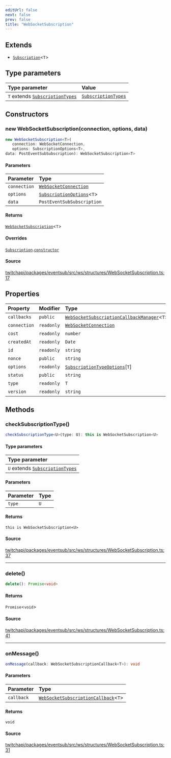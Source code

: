 ```yaml
---
editUrl: false
next: false
prev: false
title: "WebSocketSubscription"
---
```


## Extends

- [`Subscription`](Subscription.md)\<`T`\>

## Type parameters

| Type parameter | Value |
| :------ | :------ |
| `T` extends [`SubscriptionTypes`](../enumerations/SubscriptionTypes.md) | [`SubscriptionTypes`](../enumerations/SubscriptionTypes.md) |

## Constructors

### new WebSocketSubscription(connection, options, data)

```ts
new WebSocketSubscription<T>(
   connection: WebSocketConnection, 
   options: SubscriptionOptions<T>, 
data: PostEventSubSubscription): WebSocketSubscription<T>
```

#### Parameters

| Parameter | Type |
| :------ | :------ |
| `connection` | [`WebSocketConnection`](WebSocketConnection.md) |
| `options` | [`SubscriptionOptions`](../type-aliases/SubscriptionOptions.md)\<`T`\> |
| `data` | `PostEventSubSubscription` |

#### Returns

[`WebSocketSubscription`](WebSocketSubscription.md)\<`T`\>

#### Overrides

[`Subscription`](Subscription.md).[`constructor`](Subscription.md#constructors)

#### Source

[twitchapi/packages/eventsub/src/ws/structures/WebSocketSubscription.ts:17](https://github.com/pablornc/twitchapi//blob/f8a75ccd701e54db4c91e2b0128974da23f25d14/packages/eventsub/src/ws/structures/WebSocketSubscription.ts#L17)

## Properties

| Property | Modifier | Type | Inherited from |
| :------ | :------ | :------ | :------ |
| `callbacks` | `public` | [`WebSocketSubscriptionCallbackManager`](WebSocketSubscriptionCallbackManager.md)\<`T`\> | - |
| `connection` | `readonly` | [`WebSocketConnection`](WebSocketConnection.md) | - |
| `cost` | `readonly` | `number` | [`Subscription`](Subscription.md).`cost` |
| `createdAt` | `readonly` | `Date` | [`Subscription`](Subscription.md).`createdAt` |
| `id` | `readonly` | `string` | [`Subscription`](Subscription.md).`id` |
| `nonce` | `public` | `string` | [`Subscription`](Subscription.md).`nonce` |
| `options` | `readonly` | [`SubscriptionTypeOptions`](../interfaces/SubscriptionTypeOptions.md)\[`T`\] | [`Subscription`](Subscription.md).`options` |
| `status` | `public` | `string` | [`Subscription`](Subscription.md).`status` |
| `type` | `readonly` | `T` | [`Subscription`](Subscription.md).`type` |
| `version` | `readonly` | `string` | [`Subscription`](Subscription.md).`version` |

## Methods

### checkSubscriptionType()

```ts
checkSubscriptionType<U>(type: U): this is WebSocketSubscription<U>
```

#### Type parameters

| Type parameter |
| :------ |
| `U` extends [`SubscriptionTypes`](../enumerations/SubscriptionTypes.md) |

#### Parameters

| Parameter | Type |
| :------ | :------ |
| `type` | `U` |

#### Returns

`this is WebSocketSubscription<U>`

#### Source

[twitchapi/packages/eventsub/src/ws/structures/WebSocketSubscription.ts:37](https://github.com/pablornc/twitchapi//blob/f8a75ccd701e54db4c91e2b0128974da23f25d14/packages/eventsub/src/ws/structures/WebSocketSubscription.ts#L37)

***

### delete()

```ts
delete(): Promise<void>
```

#### Returns

`Promise`\<`void`\>

#### Source

[twitchapi/packages/eventsub/src/ws/structures/WebSocketSubscription.ts:41](https://github.com/pablornc/twitchapi//blob/f8a75ccd701e54db4c91e2b0128974da23f25d14/packages/eventsub/src/ws/structures/WebSocketSubscription.ts#L41)

***

### onMessage()

```ts
onMessage(callback: WebSocketSubscriptionCallback<T>): void
```

#### Parameters

| Parameter | Type |
| :------ | :------ |
| `callback` | [`WebSocketSubscriptionCallback`](../type-aliases/WebSocketSubscriptionCallback.md)\<`T`\> |

#### Returns

`void`

#### Source

[twitchapi/packages/eventsub/src/ws/structures/WebSocketSubscription.ts:31](https://github.com/pablornc/twitchapi//blob/f8a75ccd701e54db4c91e2b0128974da23f25d14/packages/eventsub/src/ws/structures/WebSocketSubscription.ts#L31)
